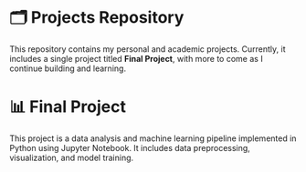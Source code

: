 # 🗂️ Projects Repository

This repository contains my personal and academic projects. Currently, it includes a single project titled **Final Project**, with more to come as I continue building and learning.

# 📊 Final Project

This project is a data analysis and machine learning pipeline implemented in Python using Jupyter Notebook. It includes data preprocessing, visualization, and model training.



